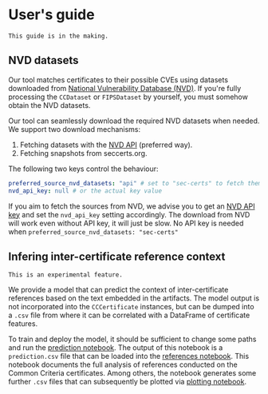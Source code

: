 # User's guide

```{important}
This guide is in the making.
```

## NVD datasets

Our tool matches certificates to their possible CVEs using datasets downloaded from [National Vulnerability Database (NVD)](https://nvd.nist.gov). If you're fully processing the `CCDataset` or `FIPSDataset` by yourself, you must somehow obtain the NVD datasets.

Our tool can seamlessly download the required NVD datasets when needed. We support two download mechanisms:

1. Fetching datasets with the [NVD API](https://nvd.nist.gov/developers/start-here) (preferred way).
1. Fetching snapshots from seccerts.org.

The following two keys control the behaviour:

```yaml
preferred_source_nvd_datasets: "api" # set to "sec-certs" to fetch them from seccerts.org
nvd_api_key: null # or the actual key value
```

If you aim to fetch the sources from NVD, we advise you to get an [NVD API key](https://nvd.nist.gov/developers/request-an-api-key) and set the `nvd_api_key` setting accordingly. The download from NVD will work even without API key, it will just be slow. No API key is needed when `preferred_source_nvd_datasets: "sec-certs"`


## Infering inter-certificate reference context

```{important}
This is an experimental feature.
```

We provide a model that can predict the context of inter-certificate references based on the text embedded in the artifacts. The model output is not incorporated into the `CCCertificate` instances, but can be dumped into a `.csv` file from where it can be correlated with a DataFrame of certificate features.

To train and deploy the model, it should be sufficient to change some paths and run the [prediction notebook](https://github.com/crocs-muni/sec-certs/blob/main/notebooks/cc/reference_annotations/prediction.ipynb). The output of this notebook is a `prediction.csv` file that can be loaded into the [references notebook](https://github.com/crocs-muni/sec-certs/blob/main/notebooks/cc/references.ipynb). This notebook documents the full analysis of references conducted on the Common Criteria certificates. Among others, the notebook generates some further `.csv` files that can subsequently be plotted via [plotting notebook](https://github.com/crocs-muni/sec-certs/blob/main/notebooks/cc/paper2_plots.ipynb).
